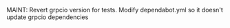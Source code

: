 MAINT: Revert grpcio version for tests. Modify dependabot.yml so it doesn't update grpcio dependencies
